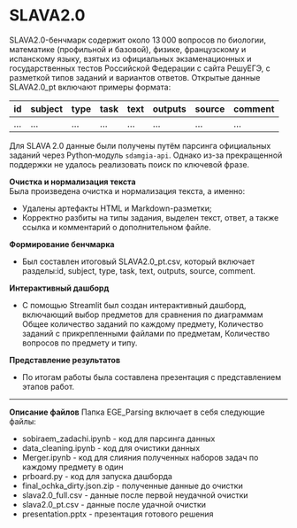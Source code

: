 # SLAVA2.0 #  
SLAVA2.0-бенчмарк содержит около 13 000 вопросов по биологии, математике (профильной и базовой), физике, французскому и испанскому языку, взятых из официальных экзаменационных и государственных тестов Российской Федерации с сайта РешуЕГЭ, с разметкой типов заданий и вариантов ответов.
Открытые данные SLAVA2.0_pt включают примеры формата:

| id | subject | type | task | text | outputs | source | comment |
| -- | ------- | ---- | ---- | ---- | ------- | ------ | ------- |
| …  | …       | …    | …    | …    | …       | …      | …       |

Для SLAVA 2.0 данные были получены путём парсинга официальных заданий через Python‑модуль `sdamgia-api`. Однако из-за прекращенной поддержки не удалось реализовать поиск по ключевой фразе.

**Очистка и нормализация текста**  
Была произведена очистка и нормализация текста, а именно:
   * Удалены артефакты HTML и Markdown-разметки;
   * Корректно разбиты на типы задания, выделен текст, ответ, а также ссылка и комментарий о дополнительном файле.

**Формирование бенчмарка**
   * Был составлен итоговый SLAVA2.0_pt.csv, который включает разделы:id, subject, type, task, text, outputs, source, comment.

**Интерактивный дашборд**

   * С помощью Streamlit был создан интерактивный дашборд, включающий выбор предметов для сравнения по диаграммам Общее количество заданий по каждому предмету, Количество заданий с прикрепленными файлами по предметам, Количество вопросов по предмету и типу. 

**Представление результатов**
   * По итогам работы была составлена презентация с представлением этапов работ.


---

**Описание файлов**
Папка EGE_Parsing включает в себя следующие файлы:
   * sobiraem_zadachi.ipynb - код для парсинга данных
   * data_cleaning.ipynb - код для очистики данных
   * Merger.ipynb - код для слияния полученных наборов задач по каждому предмету в один
   * prboard.py - код для запуска дашборда
   * final_ochka_dirty.json.zip - полученные данные до очистки
   * slava2.0_full.csv - данные после первой неудачной очистки
   * slava2.0_pt.csv - данные после удачной очистки
   * presentation.pptx - презентация готового решения
  
